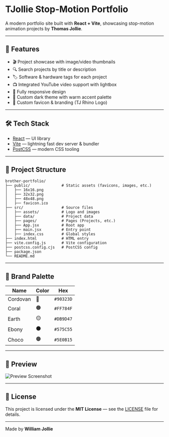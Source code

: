 # TJollie Stop-Motion Portfolio

A modern portfolio site built with **React + Vite**, showcasing stop-motion animation projects by **Thomas Jollie**.

---

## 🚀 Features

- 🎬 Project showcase with image/video thumbnails
- 🔍 Search projects by title or description
- 🏷️ Software & hardware tags for each project
- 📺 Integrated YouTube video support with lightbox
- 📱 Fully responsive design
- 🎨 Custom dark theme with warm accent palette
- 🦏 Custom favicon & branding (TJ Rhino Logo)

---

## 🛠️ Tech Stack

- [React](https://react.dev/) — UI library
- [Vite](https://vitejs.dev/) — lightning fast dev server & bundler
- [PostCSS](https://postcss.org/) — modern CSS tooling

---

## 📂 Project Structure

```
brother-portfolio/
├── public/              # Static assets (favicons, images, etc.)
│   ├── 16x16.png
│   ├── 32x32.png
│   ├── 48x48.png
│   ├── favicon.ico
├── src/                 # Source files
│   ├── assets/          # Logo and images
│   ├── data/            # Project data
│   ├── pages/           # Pages (Projects, etc.)
│   ├── App.jsx          # Root app
│   ├── main.jsx         # Entry point
│   ├── index.css        # Global styles
├── index.html           # HTML entry
├── vite.config.js       # Vite configuration
├── postcss.config.cjs   # PostCSS config
├── package.json
└── README.md
```

---



## 🎨 Brand Palette

| Name     | Color | Hex       |
| -------- | ----- | --------- |
| Cordovan | 🔴    | `#90323D` |
| Coral    | 🟠    | `#FF784F` |
| Earth    | 🟡    | `#DB9D47` |
| Ebony    | ⚫    | `#575C55` |
| Choco    | 🟤    | `#5E0B15` |

---

## 📸 Preview

![Preview Screenshot](./preview.png)

---

## 📜 License

This project is licensed under the **MIT License** — see the [LICENSE](./LICENSE) file for details.

---

Made by **William Jollie**
